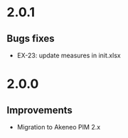 # 2.0.1
## Bugs fixes
- EX-23: update measures in init.xlsx

# 2.0.0
## Improvements
- Migration to Akeneo PIM 2.x

